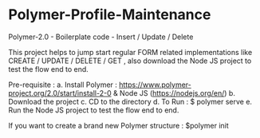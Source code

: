 # Polymer-Profile-Maintenance
Polymer-2.0 - Boilerplate code - Insert / Update / Delete

This project helps to jump start regular FORM related implementations like CREATE / UPDATE / DELETE / GET , also download the Node JS project to test the flow end to end.

Pre-requisite : 
a. Install Polymer : https://www.polymer-project.org/2.0/start/install-2-0 & Node JS (https://nodejs.org/en/)
b. Download the project
c. CD to the directory
d. To Run : $ polymer serve
e. Run the Node JS project to test the flow end to end.

If you want to create a brand new Polymer structure : $polymer init





